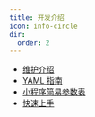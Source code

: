 ```yaml
---
title: 开发介绍
icon: info-circle
dir:
  order: 2
---
```


- [维护介绍](intro.md)
- [YAML 指南](yaml.md)
- [小程序简易参数表](tag-list.md)
- [快速上手](get-started.md)
